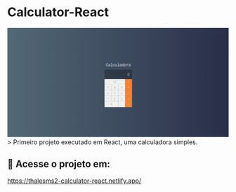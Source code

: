# Calculator-React
<img src="./img/exemplo.png" alt="exemplo imagem">
> Primeiro projeto executado em React, uma calculadora simples.

## 🚀 Acesse o projeto em:
https://thalesms2-calculator-react.netlify.app/
